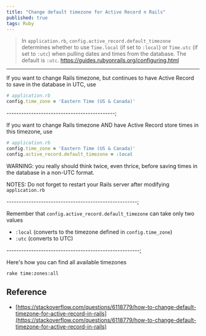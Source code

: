 ```yaml
---
title: "Change default timezone for Active Record n Rails"
published: true
tags: Ruby
---
```


> In `application.rb`, `config.active_record.default_timezone` determines whether
> to use `Time.local` (if set to `:local`) or `Time.utc` (if set to `:utc`) when
> pulling dates and times from the database. The default is `:utc`.
> https://guides.rubyonrails.org/configuring.html

---------------------------------------
If you want to change Rails timezone, but continues to have Active Record to
save in the database in UTC, use

```ruby
# application.rb
config.time_zone = 'Eastern Time (US & Canada)'
```

--------------------------------------------;

If you want to change Rails timezone AND have Active Record store times in this
timezone, use

```ruby
# application.rb
config.time_zone = 'Eastern Time (US & Canada)'
config.active_record.default_timezone = :local
```

WARNING: you really should think twice, even thrice, before saving times in the
database in a non-UTC format.

NOTES: Do not forget to restart your Rails server after modifying
`application.rb`

-----------------------------------------------------;

Remember that `config.active_record.default_timezone` can take only two values

- `:local` (converts to the timezone defined in `config.time_zone`)
- `:utc` (converts to UTC)

------------------------------------------------------;

Here's how you can find all available timezones

```shell
rake time:zones:all
```

## Reference

- [https://stackoverflow.com/questions/6118779/how-to-change-default-timezone-for-active-record-in-rails](https://stackoverflow.com/questions/6118779/how-to-change-default-timezone-for-active-record-in-rails)